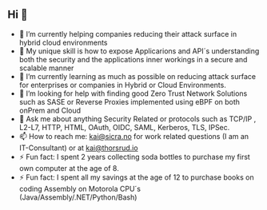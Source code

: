 ## Hi  👋

- 🔭 I’m currently helping companies reducing their attack surface in hybrid cloud environments
- 🔭 My unique skill is how to expose Applicarions and API´s understanding both the security and the applications inner workings in a secure and scalable manner
- 🌱 I’m currently learning as much as possible on reducing attack surface for enterprises or companies in Hybrid or Cloud Environments.
- 🤔 I’m looking for help with finding good Zero Trust Network Solutions such as SASE or Reverse Proxies implemented using eBPF on both onPrem and Cloud
- 💬 Ask me about anything Security Related or protocols such as TCP/IP , L2-L7, HTTP, HTML, OAuth, OIDC, SAML, Kerberos, TLS, IPSec.
- 📫 How to reach me: kai@sicra.no for work related questions (I am an IT-Consultant) or at kai@thorsrud.io
- ⚡ Fun fact: I spent 2 years collecting soda bottles to purchase my first own computer at the age of 8.
- ⚡ Fun fact: I spent all my savings at the age of 12 to purchase books on coding Assembly on Motorola CPU´s (Java/Assembly/.NET/Python/Bash)


